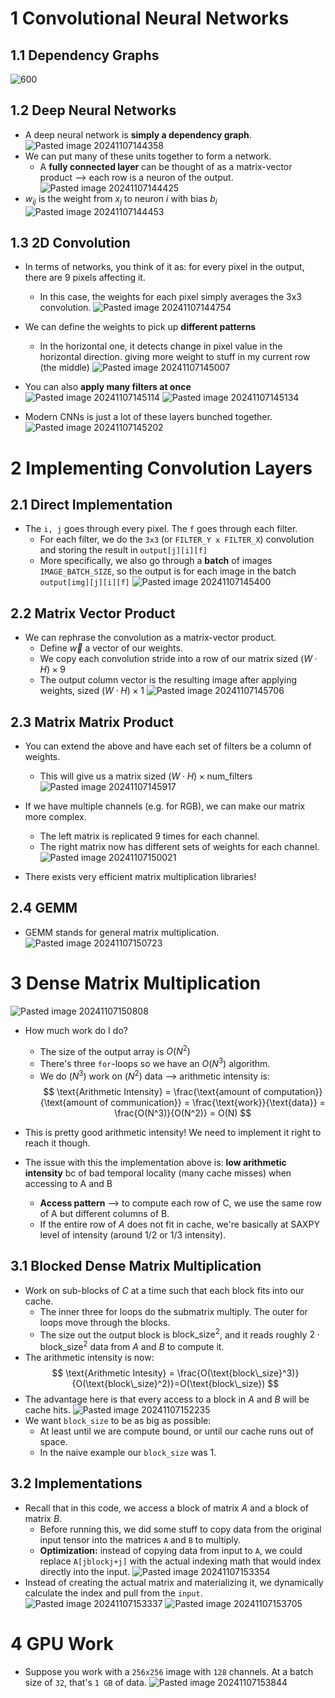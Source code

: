# 1 Convolutional Neural Networks
## 1.1 Dependency Graphs
![600](../../attachments/Pasted%20image%2020241107144319.png)

## 1.2 Deep Neural Networks
* A deep neural network is **simply a dependency graph**.
![Pasted image 20241107144358](../../attachments/Pasted%20image%2020241107144358.png)
* We can put many of these units together to form a network.
	* A **fully connected layer** can be thought of as a matrix-vector product ⟶ each row is a neuron of the output.
![Pasted image 20241107144425](../../attachments/Pasted%20image%2020241107144425.png)
* $w_{ij}$ is the weight from $x_j$ to neuron $i$ with bias $b_i$
![Pasted image 20241107144453](../../attachments/Pasted%20image%2020241107144453.png)

## 1.3 2D Convolution
* In terms of networks, you think of it as: for every pixel in the output, there are 9 pixels affecting it.
	* In this case, the weights for each pixel simply averages the 3x3 convolution.
![Pasted image 20241107144754](../../attachments/Pasted%20image%2020241107144754.png)
* We can define the weights to pick up **different patterns**
	* In the horizontal one, it detects change in pixel value in the horizontal direction. giving more weight to stuff in my current row (the middle)
![Pasted image 20241107145007](../../attachments/Pasted%20image%2020241107145007.png)

* You can also **apply many filters at once**
![Pasted image 20241107145114](../../attachments/Pasted%20image%2020241107145114.png)
![Pasted image 20241107145134](../../attachments/Pasted%20image%2020241107145134.png)
* Modern CNNs is just a lot of these layers bunched together.
![Pasted image 20241107145202](../../attachments/Pasted%20image%2020241107145202.png)

# 2 Implementing Convolution Layers
## 2.1 Direct Implementation
* The `i, j` goes through every pixel. The `f` goes through each filter.
	* For each filter, we do the `3x3` (or `FILTER_Y x FILTER_X`) convolution and storing the result in `output[j][i][f]`
	* More specifically, we also go through a **batch** of images `IMAGE_BATCH_SIZE`, so the output is for each image in the batch `output[img][j][i][f]`
![Pasted image 20241107145400](../../attachments/Pasted%20image%2020241107145400.png)

## 2.2 Matrix Vector Product
* We can rephrase the convolution as a matrix-vector product.
	* Define $\vec{w}$ a vector of our weights.
	* We copy each convolution stride into a row of our matrix sized $(W \cdot H) \times 9$
	* The output column vector is the resulting image after applying weights, sized $(W \cdot H) \times 1$
![Pasted image 20241107145706](../../attachments/Pasted%20image%2020241107145706.png)

## 2.3 Matrix Matrix Product
* You can extend the above and have each set of filters be a column of weights.
	* This will give us a matrix sized $(W \cdot H) \times \text{num\_filters}$
![Pasted image 20241107145917](../../attachments/Pasted%20image%2020241107145917.png)

* If we have multiple channels (e.g. for RGB), we can make our matrix more complex.
	* The left matrix is replicated 9 times for each channel.
	* The right matrix now has different sets of weights for each channel.
![Pasted image 20241107150021](../../attachments/Pasted%20image%2020241107150021.png)
* There exists very efficient matrix multiplication libraries!
## 2.4 GEMM
* GEMM stands for general matrix multiplication.
![Pasted image 20241107150723](../../attachments/Pasted%20image%2020241107150723.png)

# 3 Dense Matrix Multiplication
![Pasted image 20241107150808](../../attachments/Pasted%20image%2020241107150808.png)
* How much work do I do?
	* The size of the output array is $O(N^2)$
	* There's three `for`-loops so we have an $O(N^3)$ algorithm.
	* We do $(N^3)$ work on $(N^2)$ data ⟶ arithmetic intensity is:
$$
\text{Arithmetic Intensity} = \frac{\text{amount of computation}}{\text{amount of communication}} = \frac{\text{work}}{\text{data}} = \frac{O(N^3)}{O(N^2)} = O(N)
$$
* This is pretty good arithmetic intensity! We need to implement it right to reach it though.

* The issue with this the implementation above is: **low arithmetic intensity** bc of bad temporal locality (many cache misses) when accessing to A and B
	* **Access pattern** ⟶ to compute each row of C, we use the same row of A but different columns of B.
	* If the entire row of $A$ does not fit in cache, we're basically at SAXPY level of intensity (around 1/2 or 1/3 intensity).

## 3.1 Blocked Dense Matrix Multiplication
* Work on sub-blocks of $C$ at a time such that each block fits into our cache.
	* The inner three for loops do the submatrix multiply. The outer for loops move through the blocks.
	* The size out the output block is $\text{block\_size}^2$, and it reads roughly $2\cdot \text{block\_size}^2$ data from $A$ and $B$ to compute it.
* The arithmetic intensity is now:
$$
\text{Arithmetic Intesity} = \frac{O(\text{block\_size}^3)}{O(\text{block\_size}^2)}=O(\text{block\_size})
$$
* The advantage here is that every access to a block in $A$ and $B$ will be cache hits.
![Pasted image 20241107152235](../../attachments/Pasted%20image%2020241107152235.png)
* We want `block_size` to be as big as possible:
	* At least until we are compute bound, or until our cache runs out of space.
	* In the naive example our `block_size` was 1.

## 3.2 Implementations
* Recall that in this code, we access a block of matrix $A$ and a block of matrix $B$.
	* Before running this, we did some stuff to copy data from the original input tensor into the matrices `A` and `B` to multiply.
	* **Optimization:** instead of copying data from input to `A`, we could replace `A[jblockj+j]` with the actual indexing math that would index directly into the input.
![Pasted image 20241107153354](../../attachments/Pasted%20image%2020241107153354.png)
* Instead of creating the actual matrix and materializing it, we dynamically calculate the index and pull from the `input`.
![Pasted image 20241107153337](../../attachments/Pasted%20image%2020241107153337.png)
![Pasted image 20241107153705](../../attachments/Pasted%20image%2020241107153705.png)

# 4 GPU Work
* Suppose you work with a `256x256` image with `128` channels. At a batch size of `32`, that's `1 GB` of data.
![Pasted image 20241107153844](../../attachments/Pasted%20image%2020241107153844.png)
